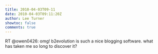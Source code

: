 ```yaml
---
title: 2010-04-03T09-11
date: 2010-04-03T09:11:20Z
author: Lee Turner
showtoc: false
comments: true
---
```


RT @owen0426: omg! b2evolution is such a nice blogging software. what has taken me so long to discover it?

